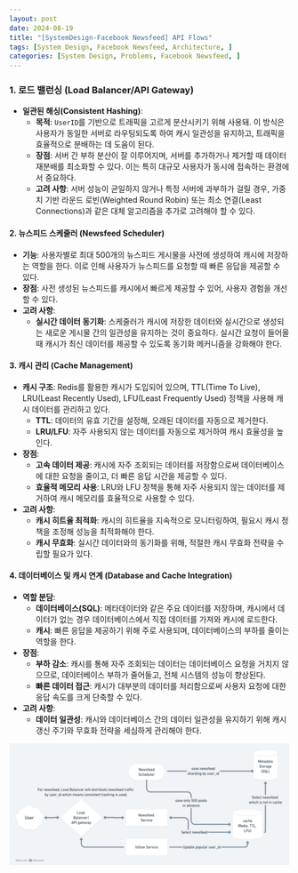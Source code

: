 ```yaml
---
layout: post
date: 2024-08-19
title: "[SystemDesign-Facebook Newsfeed] API Flows"
tags: [System Design, Facebook Newsfeed, Architecture, ]
categories: [System Design, Problems, Facebook Newsfeed, ]
---
```



### **1. 로드 밸런싱 (Load Balancer/API Gateway)**

- **일관된 해싱(Consistent Hashing)**:
	- **목적**: `UserID`를 기반으로 트래픽을 고르게 분산시키기 위해 사용돼. 이 방식은 사용자가 동일한 서버로 라우팅되도록 하여 캐시 일관성을 유지하고, 트래픽을 효율적으로 분배하는 데 도움이 된다.
	- **장점**: 서버 간 부하 분산이 잘 이루어지며, 서버를 추가하거나 제거할 때 데이터 재분배를 최소화할 수 있다. 이는 특히 대규모 사용자가 동시에 접속하는 환경에서 중요하다.
	- **고려 사항**: 서버 성능이 균일하지 않거나 특정 서버에 과부하가 걸릴 경우, 가중치 기반 라운드 로빈(Weighted Round Robin) 또는 최소 연결(Least Connections)과 같은 대체 알고리즘을 추가로 고려해야 할 수 있다.

#### **2. 뉴스피드 스케줄러 (Newsfeed Scheduler)**

- **기능**: 사용자별로 최대 500개의 뉴스피드 게시물을 사전에 생성하여 캐시에 저장하는 역할을 한다. 이로 인해 사용자가 뉴스피드를 요청할 때 빠른 응답을 제공할 수 있다.
- **장점**: 사전 생성된 뉴스피드를 캐시에서 빠르게 제공할 수 있어, 사용자 경험을 개선할 수 있다.
- **고려 사항**:
	- **실시간 데이터 동기화**: 스케줄러가 캐시에 저장한 데이터와 실시간으로 생성되는 새로운 게시물 간의 일관성을 유지하는 것이 중요하다. 실시간 요청이 들어올 때 캐시가 최신 데이터를 제공할 수 있도록 동기화 메커니즘을 강화해야 한다.

#### **3. 캐시 관리 (Cache Management)**

- **캐시 구조**: Redis를 활용한 캐시가 도입되어 있으며, TTL(Time To Live), LRU(Least Recently Used), LFU(Least Frequently Used) 정책을 사용해 캐시 데이터를 관리하고 있다.
	- **TTL**: 데이터의 유효 기간을 설정해, 오래된 데이터를 자동으로 제거한다.
	- **LRU/LFU**: 자주 사용되지 않는 데이터를 자동으로 제거하여 캐시 효율성을 높인다.
- **장점**:
	- **고속 데이터 제공**: 캐시에 자주 조회되는 데이터를 저장함으로써 데이터베이스에 대한 요청을 줄이고, 더 빠른 응답 시간을 제공할 수 있다.
	- **효율적 메모리 사용**: LRU와 LFU 정책을 통해 자주 사용되지 않는 데이터를 제거하여 캐시 메모리를 효율적으로 사용할 수 있다.
- **고려 사항**:
	- **캐시 히트율 최적화**: 캐시의 히트율을 지속적으로 모니터링하여, 필요시 캐시 정책을 조정해 성능을 최적화해야 한다.
	- **캐시 무효화**: 실시간 데이터와의 동기화를 위해, 적절한 캐시 무효화 전략을 수립할 필요가 있다.

#### **4. 데이터베이스 및 캐시 연계 (Database and Cache Integration)**

- **역할 분담**:
	- **데이터베이스(SQL)**: 메타데이터와 같은 주요 데이터를 저장하며, 캐시에서 데이터가 없는 경우 데이터베이스에서 직접 데이터를 가져와 캐시에 로드한다.
	- **캐시**: 빠른 응답을 제공하기 위해 주로 사용되며, 데이터베이스의 부하를 줄이는 역할을 한다.
- **장점**:
	- **부하 감소**: 캐시를 통해 자주 조회되는 데이터는 데이터베이스 요청을 거치지 않으므로, 데이터베이스 부하가 줄어들고, 전체 시스템의 성능이 향상된다.
	- **빠른 데이터 접근**: 캐시가 대부분의 데이터를 처리함으로써 사용자 요청에 대한 응답 속도를 크게 단축할 수 있다.
- **고려 사항**:
	- **데이터 일관성**: 캐시와 데이터베이스 간의 데이터 일관성을 유지하기 위해 캐시 갱신 주기와 무효화 전략을 세심하게 관리해야 한다.

![0](/assets/img/2024-08-19-[SystemDesign-Facebook-Newsfeed]-API-Flows.md/0.png)

